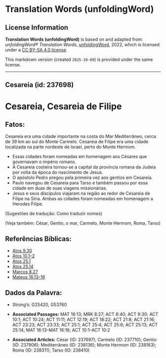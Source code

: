# Translation Words (unfoldingWord)

## License Information

**Translation Words (unfoldingWord)** is based on and adapted from: _unfoldingWord® Translation Words_, [unfoldingWord](https://unfoldingword.org/utw), 2022, which is licensed under a [CC BY-SA 4.0 license](https://creativecommons.org/licenses/by-sa/4.0/legalcode.en).

This markdown version (created `2025-10-09`) is provided under the same license.



--------------------------------

## Cesareia (id: 237698)

Cesareia, Cesareia de Filipe
============================

Fatos:
------

Cesareia era uma cidade importante na costa do Mar Mediterrâneo, cerca de 39 km ao sul do Monte Carmelo. Cesareia de Filipe era uma cidade localizada na parte nordeste de Israel, perto do Monte Hermom.

* Essas cidades foram nomeadas em homenagem aos Césares que governavam o império romano.
* A Cesareia costeira tornou\-se a capital da província romana da Judeia por volta da época do nascimento de Jesus.
* O apóstolo Pedro pregou pela primeira vez aos gentios em Cesareia.
* Paulo navegou de Cesareia para Tarso e também passou por essa cidade em duas de suas viagens missionárias.
* Jesus e seus discípulos viajaram na região ao redor de Cesareia de Filipe na Síria. Ambas as cidades foram nomeadas em homenagem a Herodes Filipe.

(Sugestões de tradução: Como traduzir nomes)

(Veja também: César, Gentio, o mar, Carmelo, Monte Hermom, Roma, Tarso)

Referências Bíblicas:
---------------------

* [Atos 9\.30](https://ref.ly/Acts9:30)
* [Atos 10\.1–2](https://ref.ly/Acts10:1-Acts10:2)
* [Atos 25\.1](https://ref.ly/Acts25:1)
* [Atos 25\.14](https://ref.ly/Acts25:14)
* [Marcos 8\.27](https://ref.ly/Mark8:27)
* [Mateus 16\.13–16](https://ref.ly/Matt16:13-Matt16:16)

Dados da Palavra:
-----------------

* Strong’s: G25420, G53760

* **Associated Passages:** MAT 16:13; MRK 8:27; ACT 8:40; ACT 9:30; ACT 10:1; ACT 10:24; ACT 11:11; ACT 12:19; ACT 18:22; ACT 21:8; ACT 21:16; ACT 23:23; ACT 23:33; ACT 25:1; ACT 25:4; ACT 25:6; ACT 25:13; ACT 25:14; MAT 16:13–MAT 16:16; ACT 10:1–ACT 10:2
* **Associated Articles:** César (ID: 237697); Carmelo (ID: 237710); Gentio (ID: 237906); Mediterrâneo (ID: 238136); Monte Hermom (ID: 238163); Roma (ID: 238311); Tarso (ID: 238410)


